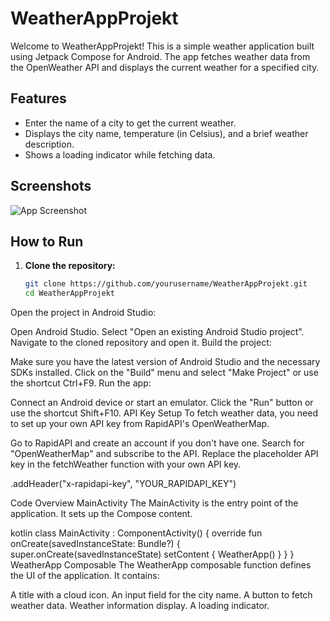 # WeatherAppProjekt

Welcome to WeatherAppProjekt! This is a simple weather application built using Jetpack Compose for Android. The app fetches weather data from the OpenWeather API and displays the current weather for a specified city.

## Features

- Enter the name of a city to get the current weather.
- Displays the city name, temperature (in Celsius), and a brief weather description.
- Shows a loading indicator while fetching data.

## Screenshots

![App Screenshot](screenshots/weather_app_screenshot.png) <!-- Placeholder for actual screenshot -->

## How to Run

1. **Clone the repository:**
   ```sh
   git clone https://github.com/yourusername/WeatherAppProjekt.git
   cd WeatherAppProjekt

Open the project in Android Studio:

Open Android Studio.
Select "Open an existing Android Studio project".
Navigate to the cloned repository and open it.
Build the project:

Make sure you have the latest version of Android Studio and the necessary SDKs installed.
Click on the "Build" menu and select "Make Project" or use the shortcut Ctrl+F9.
Run the app:

Connect an Android device or start an emulator.
Click the "Run" button or use the shortcut Shift+F10.
API Key Setup
To fetch weather data, you need to set up your own API key from RapidAPI's OpenWeatherMap.

Go to RapidAPI and create an account if you don't have one.
Search for "OpenWeatherMap" and subscribe to the API.
Replace the placeholder API key in the fetchWeather function with your own API key.

.addHeader("x-rapidapi-key", "YOUR_RAPIDAPI_KEY")

Code Overview
MainActivity
The MainActivity is the entry point of the application. It sets up the Compose content.

kotlin
class MainActivity : ComponentActivity() {
    override fun onCreate(savedInstanceState: Bundle?) {
        super.onCreate(savedInstanceState)
        setContent {
            WeatherApp()
        }
    }
}
WeatherApp Composable
The WeatherApp composable function defines the UI of the application. It contains:

A title with a cloud icon.
An input field for the city name.
A button to fetch weather data.
Weather information display.
A loading indicator.

